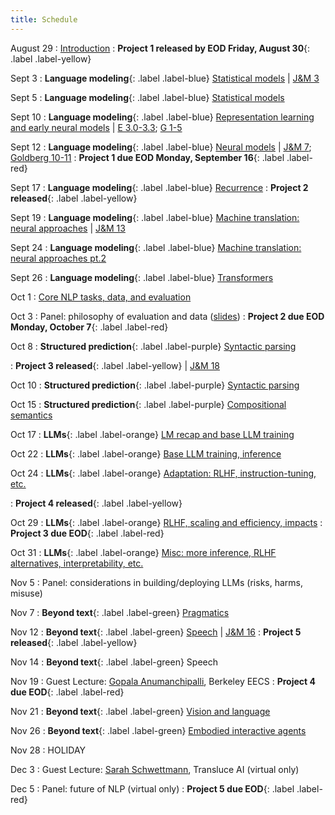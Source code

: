 ```yaml
---
title: Schedule
---
```


August 29
: [Introduction](slides/intro.pdf)
: **Project 1 released by EOD Friday, August 30**{: .label .label-yellow}

Sept 3
: **Language modeling**{: .label .label-blue}
[Statistical models](slides/lm.pdf)
| [J&M 3](https://web.stanford.edu/~jurafsky/slp3/3.pdf)

Sept 5
: **Language modeling**{: .label .label-blue}
[Statistical models](slides/lm.pdf)

Sept 10
: **Language modeling**{: .label .label-blue}
[Representation learning and early neural models](slides/lm.pdf)
| [E 3.0-3.3](https://github.com/jacobeisenstein/gt-nlp-class/blob/master/notes/eisenstein-nlp-notes.pdf); [G 1-5](http://u.cs.biu.ac.il/~yogo/nnlp.pdf)

Sept 12
: **Language modeling**{: .label .label-blue}
[Neural models](slides/lm2.pdf)
| [J&M 7](https://web.stanford.edu/~jurafsky/slp3/7.pdf); [Goldberg 10-11](http://u.cs.biu.ac.il/~yogo/nnlp.pdf)
: **Project 1 due EOD Monday, September 16**{: .label .label-red}

Sept 17
: **Language modeling**{: .label .label-blue} 
[Recurrence](slides/lm3.pdf)
: **Project 2 released**{: .label .label-yellow}
<!-- : **New enrollments are processed**{: .label .label-yellow} -->

Sept 19
: **Language modeling**{: .label .label-blue} 
[Machine translation: neural approaches](slides/09-19-mt.pdf)
| [J&M 13](https://web.stanford.edu/~jurafsky/slp3/13.pdf)

Sept 24
: **Language modeling**{: .label .label-blue} 
[Machine translation: neural approaches pt.2](slides/mt2.pdf)

Sept 26
: **Language modeling**{: .label .label-blue} 
[Transformers](slides/9_26_mt.pdf)

Oct 1
: [Core NLP tasks, data, and evaluation](slides/nlp_tasks_data_eval.pdf)

Oct 3
: Panel: philosophy of evaluation and data ([slides](slides/tde_panel.pdf))
: **Project 2 due EOD Monday, October 7**{: .label .label-red}

Oct 8
: **Structured prediction**{: .label .label-purple} [Syntactic parsing](slides/parsing.pdf)
<!-- : **Project 2 due EOD**{: .label .label-red} -->
: **Project 3 released**{: .label .label-yellow}
| [J&M 18](https://web.stanford.edu/~jurafsky/slp3/18.pdf)

Oct 10
: **Structured prediction**{: .label .label-purple} [Syntactic parsing](slides/parsing.pdf)

Oct 15
: **Structured prediction**{: .label .label-purple} [Compositional semantics](slides/semantics.pdf)

Oct 17
: **LLMs**{: .label .label-orange} [LM recap and base LLM training](slides/base_llm_training.pdf)

Oct 22
: **LLMs**{: .label .label-orange} [Base LLM training, inference](slides/10-22-llm-training.pdf)

Oct 24
: **LLMs**{: .label .label-orange} [Adaptation: RLHF, instruction-tuning, etc.](slides/10-24-llm-adaptation.pdf)
<!-- : **Project 3 due EOD**{: .label .label-red} -->
: **Project 4 released**{: .label .label-yellow}

Oct 29
: **LLMs**{: .label .label-orange} [RLHF, scaling and efficiency, impacts](slides/10-29-llm-compute.pdf)
: **Project 3 due EOD**{: .label .label-red}

Oct 31
: **LLMs**{: .label .label-orange} [Misc: more inference, RLHF alternatives, interpretability, etc.](slides/10-31-misc-llms.pdf)

Nov 5
: Panel: considerations in building/deploying LLMs (risks, harms, misuse)

Nov 7
: **Beyond text**{: .label .label-green} [Pragmatics](slides/11-07-pragmatics.pdf)

Nov 12
: **Beyond text**{: .label .label-green} [Speech](slides/11-12-speech.pdf)
| [J&M 16](https://web.stanford.edu/~jurafsky/slp3/16.pdf)
: **Project 5 released**{: .label .label-yellow}

Nov 14
: **Beyond text**{: .label .label-green} Speech

Nov 19
: Guest Lecture: [Gopala Anumanchipalli](http://people.eecs.berkeley.edu/~gopala/), Berkeley EECS
: **Project 4 due EOD**{: .label .label-red}

Nov 21
: **Beyond text**{: .label .label-green} [Vision and language](slides/11-21-vision-language.pdf)

Nov 26
: **Beyond text**{: .label .label-green} [Embodied interactive agents](slides/11-14-embodiment.pdf)

Nov 28
: HOLIDAY

Dec 3
: Guest Lecture: [Sarah Schwettmann](https://www.cogconfluence.com/), Transluce AI (virtual only)

Dec 5
: Panel: future of NLP (virtual only)
: **Project 5 due EOD**{: .label .label-red}
